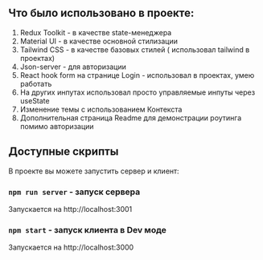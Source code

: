 ## Что было использовано в проекте:

1. Redux Toolkit - в качестве state-менеджера
2. Material UI - в качестве основной стилизации
3. Tailwind CSS - в качестве базовых стилей ( использовал tailwind в проектах)
4. Json-server - для авторизации
5. React hook form на странице Login - использовал в проектах, умею работать
6. На других инпутах использовал просто управляемые инпуты через useState
7. Изменение темы с использованием Контекста
8. Дополнительная страница Readme для демонстрации роутинга помимо авторизации

## Доступные скрипты

В проекте вы можете запустить сервер и клиент:

### `npm run server` - запуск сервера

Запускается на http://localhost:3001

### `npm start` - запуск клиента в Dev моде

Запускается на http://localhost:3000